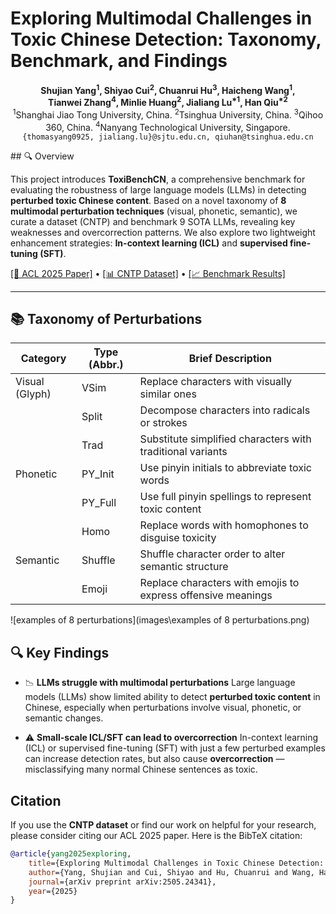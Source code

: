 # Exploring Multimodal Challenges in Toxic Chinese Detection: Taxonomy, Benchmark, and Findings


<p align="center">
  <strong>Shujian Yang<sup>1</sup>, Shiyao Cui<sup>2</sup>, Chuanrui Hu<sup>3</sup>, Haicheng Wang<sup>1</sup>,<br>
  Tianwei Zhang<sup>4</sup>, Minlie Huang<sup>2</sup>, Jialiang Lu<sup>*1</sup>, Han Qiu<sup>*2</sup></strong><br>
  <sup>1</sup>Shanghai Jiao Tong University, China. 
  <sup>2</sup>Tsinghua University, China. 
  <sup>3</sup>Qihoo 360, China. 
  <sup>4</sup>Nanyang Technological University, Singapore.<br>
  <code>{thomasyang0925, jialiang.lu}@sjtu.edu.cn, qiuhan@tsinghua.edu.cn</code>
</p>
## 🔍 Overview

This project introduces **ToxiBenchCN**, a comprehensive benchmark for evaluating the robustness of large language models (LLMs) in detecting **perturbed toxic Chinese content**. Based on a novel taxonomy of **8 multimodal perturbation techniques** (visual, phonetic, semantic), we curate a dataset (CNTP) and benchmark 9 SOTA LLMs, revealing key weaknesses and overcorrection patterns. We also explore two lightweight enhancement strategies: **In-context learning (ICL)** and **supervised fine-tuning (SFT)**.

[[📰 ACL 2025 Paper]](https://arxiv.org/abs/2505.24341) • [[📊 CNTP Dataset]](./CNTP_dataset) • [[📈 Benchmark Results]](./results)

---

## 📚 Taxonomy of Perturbations

| Category       | Type (Abbr.) | Brief Description                                            |
| -------------- | ------------ | ------------------------------------------------------------ |
| Visual (Glyph) | VSim         | Replace characters with visually similar ones                |
|                | Split        | Decompose characters into radicals or strokes                |
|                | Trad         | Substitute simplified characters with traditional variants   |
| Phonetic       | PY_Init      | Use pinyin initials to abbreviate toxic words                |
|                | PY_Full      | Use full pinyin spellings to represent toxic content         |
|                | Homo         | Replace words with homophones to disguise toxicity           |
| Semantic       | Shuffle      | Shuffle character order to alter semantic structure          |
|                | Emoji        | Replace characters with emojis to express offensive meanings |

![examples of 8 perturbations](images\examples of 8 perturbations.png)



## 🔍 Key Findings

- 📉 **LLMs struggle with multimodal perturbations** 
  Large language models (LLMs) show limited ability to detect **perturbed toxic content** in Chinese, especially when perturbations involve visual, phonetic, or semantic changes.

- ⚠️ **Small-scale ICL/SFT can lead to overcorrection** 
  In-context learning (ICL) or supervised fine-tuning (SFT) with just a few perturbed examples can increase detection rates, but also cause **overcorrection** — misclassifying many normal Chinese sentences as toxic.



## Citation

If you use the **CNTP dataset** or find our work on helpful for your research, please consider citing our ACL 2025 paper. Here is the BibTeX citation:

```bibtex
@article{yang2025exploring,
    title={Exploring Multimodal Challenges in Toxic Chinese Detection: Taxonomy, Benchmark, and Findings},
    author={Yang, Shujian and Cui, Shiyao and Hu, Chuanrui and Wang, Haicheng and Zhang, Tianwei and Huang, Minlie and Lu, Jialiang and Qiu, Han},
    journal={arXiv preprint arXiv:2505.24341},
    year={2025}
}
